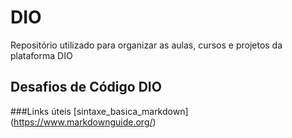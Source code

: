 # DIO
Repositório utilizado para organizar as aulas, cursos e projetos da plataforma DIO

## Desafios de Código DIO

###Links úteis
[sintaxe_basica_markdown] (https://www.markdownguide.org/)
